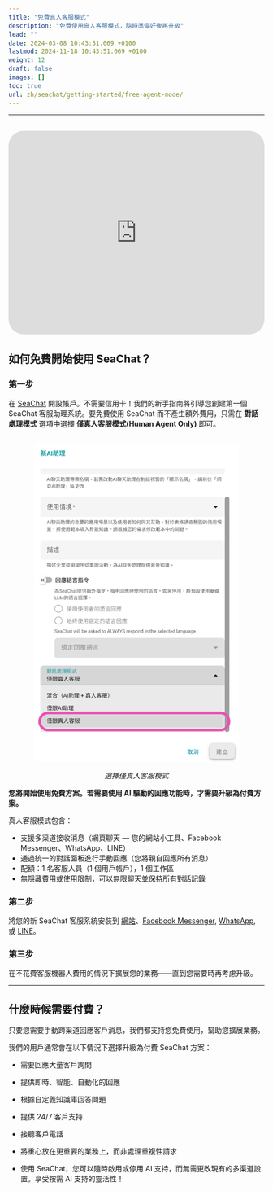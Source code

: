 ```yaml
---
title: "免費真人客服模式"
description: "免費使用真人客服模式，隨時準備好後再升級"
lead: ""
date: 2024-03-08 10:43:51.069 +0100
lastmod: 2024-11-18 10:43:51.069 +0100
weight: 12
draft: false
images: []
toc: true
url: zh/seachat/getting-started/free-agent-mode/
---
```

---


<br/>
<iframe width="100%" height="400" src="https://www.youtube.com/embed/tYLpWa3LeCM?list=PL8K7_LTqly44LeOocjDOpXH0svonxa0T0" title="YouTube video player" frameborder="0" allow="accelerometer; autoplay; clipboard-write; encrypted-media; gyroscope; picture-in-picture" allowfullscreen style="border-radius: 30px;"></iframe>


## 如何免費開始使用 SeaChat？

### 第一步

在 [SeaChat](https://chat.seasalt.ai/?utm_source=wiki) 開設帳戶。不需要信用卡！我們的新手指南將引導您創建第一個 SeaChat 客服助理系統。要免費使用 SeaChat 而不產生額外費用，只需在 **對話處理模式** 選項中選擇 **僅真人客服模式(Human Agent Only)** 即可。

<br/>
<center>
<a href="/images/seachat/zh/getting-started/free-human-agent-mode.png" target="_blank">
<img width="80%" style="border-radius: 0.4rem; cursor: zoom-in;" src="/images/seachat/zh/getting-started/free-human-agent-mode.png" alt="顯示對話處理模式選項（Human Only 模式）的圖片">
</a>

*選擇僅真人客服模式*
</center>

**您將開始使用免費方案。若需要使用 AI 驅動的回應功能時，才需要升級為付費方案。**

真人客服模式包含：
- 支援多渠道接收消息（網頁聊天 — 您的網站小工具、Facebook Messenger、WhatsApp、LINE）
- 通過統一的對話面板進行手動回應（您將親自回應所有消息）
- 配額：1 名客服人員（1 個用戶帳戶），1 個工作區
- 無隱藏費用或使用限制，可以無限聊天並保持所有對話記錄


### 第二步

將您的新 SeaChat 客服系統安裝到 [網站]((https://wiki.seasalt.ai/zh/seachat/manual/channels/webpage/))、[Facebook Messenger](https://wiki.seasalt.ai/zh/seachat/manual/channels/facebook-messenger/), [WhatsApp](https://wiki.seasalt.ai/zh/seachat/integrations/whatsapp/), 或 [LINE](https://wiki.seasalt.ai/en/seachat/manual/channels/install-to-line/)。

### 第三步

在不花費客服機器人費用的情況下擴展您的業務——直到您需要時再考慮升級。

---
## 什麼時候需要付費？
只要您需要手動跨渠道回應客戶消息，我們都支持您免費使用，幫助您擴展業務。

我們的用戶通常會在以下情況下選擇升級為付費 SeaChat 方案：

- 需要回應大量客戶詢問
- 提供即時、智能、自動化的回應
- 根據自定義知識庫回答問題
- 提供 24/7 客戶支持
- 接聽客戶電話
- 將重心放在更重要的業務上，而非處理重複性請求

- 使用 SeaChat，您可以隨時啟用或停用 AI 支持，而無需更改現有的多渠道設置。享受按需 AI 支持的靈活性！
